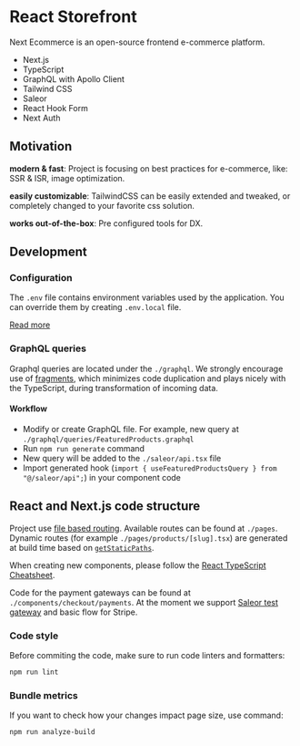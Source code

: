 # React Storefront

Next Ecommerce is an open-source frontend e-commerce platform.

- Next.js
- TypeScript
- GraphQL with Apollo Client
- Tailwind CSS
- Saleor
- React Hook Form
- Next Auth

## Motivation

**modern & fast**:
Project is focusing on best practices for e-commerce, like: SSR & ISR, image optimization.

**easily customizable**:
TailwindCSS can be easily extended and tweaked, or completely changed to your favorite css solution.

**works out-of-the-box**:
Pre configured tools for DX.

## Development

### Configuration

The `.env` file contains environment variables used by the application. You can override them by creating `.env.local` file.

[Read more](https://nextjs.org/docs/basic-features/environment-variables)

### GraphQL queries

Graphql queries are located under the `./graphql`. We strongly encourage use of [fragments](https://graphql.org/learn/queries/#fragments), which minimizes code duplication and plays nicely with the TypeScript, during transformation of incoming data.

#### Workflow

- Modify or create GraphQL file. For example, new query at `./graphql/queries/FeaturedProducts.graphql`
- Run `npm run generate` command
- New query will be added to the `./saleor/api.tsx` file
- Import generated hook (`import { useFeaturedProductsQuery } from "@/saleor/api";`) in your component code

## React and Next.js code structure

Project use [file based routing](https://nextjs.org/docs/routing/introduction). Available routes can be found at `./pages`. Dynamic routes (for example `./pages/products/[slug].tsx`) are generated at build time based on [`getStaticPaths`](https://nextjs.org/docs/basic-features/data-fetching#getstaticpaths-static-generation).

When creating new components, please follow the [React TypeScript Cheatsheet](https://react-typescript-cheatsheet.netlify.app/docs/basic/getting-started/function_components/).

Code for the payment gateways can be found at `./components/checkout/payments`. At the moment we support [Saleor test gateway](https://docs.saleor.io/docs/3.0/developer/available-plugins/dummy-credit-card) and basic flow for Stripe.

### Code style

Before commiting the code, make sure to run code linters and formatters:

```bash
npm run lint
```

### Bundle metrics

If you want to check how your changes impact page size, use command:

```bash
npm run analyze-build
```
